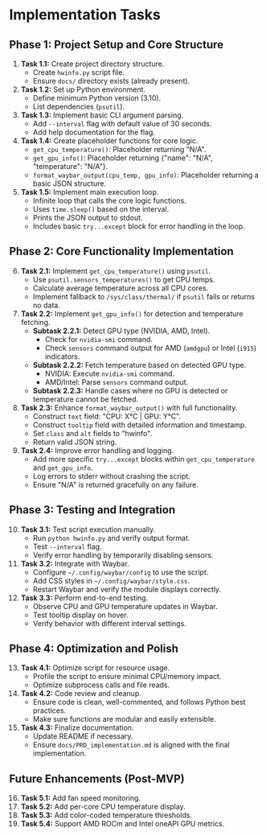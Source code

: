 # Implementation Tasks

## Phase 1: Project Setup and Core Structure

1.  **Task 1.1:** Create project directory structure.
    *   Create `hwinfo.py` script file.
    *   Ensure `docs/` directory exists (already present).
2.  **Task 1.2:** Set up Python environment.
    *   Define minimum Python version (3.10).
    *   List dependencies (`psutil`).
3.  **Task 1.3:** Implement basic CLI argument parsing.
    *   Add `--interval` flag with default value of 30 seconds.
    *   Add help documentation for the flag.
4.  **Task 1.4:** Create placeholder functions for core logic.
    *   `get_cpu_temperature()`: Placeholder returning "N/A".
    *   `get_gpu_info()`: Placeholder returning {"name": "N/A", "temperature": "N/A"}.
    *   `format_waybar_output(cpu_temp, gpu_info)`: Placeholder returning a basic JSON structure.
5.  **Task 1.5:** Implement main execution loop.
    *   Infinite loop that calls the core logic functions.
    *   Uses `time.sleep()` based on the interval.
    *   Prints the JSON output to stdout.
    *   Includes basic `try...except` block for error handling in the loop.

## Phase 2: Core Functionality Implementation

6.  **Task 2.1:** Implement `get_cpu_temperature()` using `psutil`.
    *   Use `psutil.sensors_temperatures()` to get CPU temps.
    *   Calculate average temperature across all CPU cores.
    *   Implement fallback to `/sys/class/thermal/` if `psutil` fails or returns no data.
7.  **Task 2.2:** Implement `get_gpu_info()` for detection and temperature fetching.
    *   **Subtask 2.2.1:** Detect GPU type (NVIDIA, AMD, Intel).
        *   Check for `nvidia-smi` command.
        *   Check `sensors` command output for AMD (`amdgpu`) or Intel (`i915`) indicators.
    *   **Subtask 2.2.2:** Fetch temperature based on detected GPU type.
        *   NVIDIA: Execute `nvidia-smi` command.
        *   AMD/Intel: Parse `sensors` command output.
    *   **Subtask 2.2.3:** Handle cases where no GPU is detected or temperature cannot be fetched.
8.  **Task 2.3:** Enhance `format_waybar_output()` with full functionality.
    *   Construct `text` field: "CPU: X°C | GPU: Y°C".
    *   Construct `tooltip` field with detailed information and timestamp.
    *   Set `class` and `alt` fields to "hwinfo".
    *   Return valid JSON string.
9.  **Task 2.4:** Improve error handling and logging.
    *   Add more specific `try...except` blocks within `get_cpu_temperature` and `get_gpu_info`.
    *   Log errors to stderr without crashing the script.
    *   Ensure "N/A" is returned gracefully on any failure.

## Phase 3: Testing and Integration

10. **Task 3.1:** Test script execution manually.
    *   Run `python hwinfo.py` and verify output format.
    *   Test `--interval` flag.
    *   Verify error handling by temporarily disabling sensors.
11. **Task 3.2:** Integrate with Waybar.
    *   Configure `~/.config/waybar/config` to use the script.
    *   Add CSS styles in `~/.config/waybar/style.css`.
    *   Restart Waybar and verify the module displays correctly.
12. **Task 3.3:** Perform end-to-end testing.
    *   Observe CPU and GPU temperature updates in Waybar.
    *   Test tooltip display on hover.
    *   Verify behavior with different interval settings.

## Phase 4: Optimization and Polish

13. **Task 4.1:** Optimize script for resource usage.
    *   Profile the script to ensure minimal CPU/memory impact.
    *   Optimize subprocess calls and file reads.
14. **Task 4.2:** Code review and cleanup.
    *   Ensure code is clean, well-commented, and follows Python best practices.
    *   Make sure functions are modular and easily extensible.
15. **Task 4.3:** Finalize documentation.
    *   Update README if necessary.
    *   Ensure `docs/PRD_implementation.md` is aligned with the final implementation.

## Future Enhancements (Post-MVP)

16. **Task 5.1:** Add fan speed monitoring.
17. **Task 5.2:** Add per-core CPU temperature display.
18. **Task 5.3:** Add color-coded temperature thresholds.
19. **Task 5.4:** Support AMD ROCm and Intel oneAPI GPU metrics.